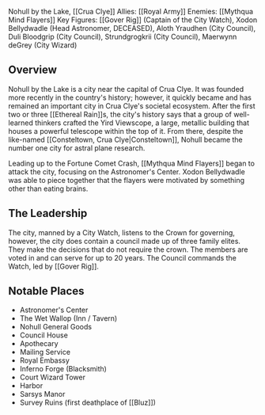 Nohull by the Lake, [[Crua Clye]]
Allies: [[Royal Army]]
Enemies: [[Mythqua Mind Flayers]]
Key Figures: [[Gover Rig]] (Captain of the City Watch), Xodon Bellydwadle (Head Astronomer, DECEASED), Aloth Yraudhen (City Council), Duli Bloodgrip (City Council), Strundgrogkrii (City Council), Maerwynn deGrey (City Wizard)

## Overview
Nohull by the Lake is a city near the capital of Crua Clye. It was founded more recently in the country's history; however, it quickly became and has remained an important city in Crua Clye's societal ecosystem. After the first two or three [[Ethereal Rain]]s, the city's history says that a group of well-learned thinkers crafted the Yird Viewscope, a large, metallic building that houses a powerful telescope within the top of it. From there, despite the like-named [[Consteltown, Crua Clye|Consteltown]], Nohull became the number one city for astral plane research.

Leading up to the Fortune Comet Crash, [[Mythqua Mind Flayers]] began to attack the city, focusing on the Astronomer's Center. Xodon Bellydwadle was able to piece together that the flayers were motivated by something other than eating brains.

## The Leadership
The city, manned by a City Watch, listens to the Crown for governing, however, the city does contain a council made up of three family elites. They make the decisions that do not require the crown. The members are voted in and can serve for up to 20 years. The Council commands the Watch, led by [[Gover Rig]].

## Notable Places
- Astronomer's Center
- The Wet Wallop (Inn / Tavern)
- Nohull General Goods
- Council House
- Apothecary
- Mailing Service
- Royal Embassy
- Inferno Forge (Blacksmith)
- Court Wizard Tower
- Harbor
- Sarsys Manor
- Survey Ruins (first deathplace of [[Bluz]])